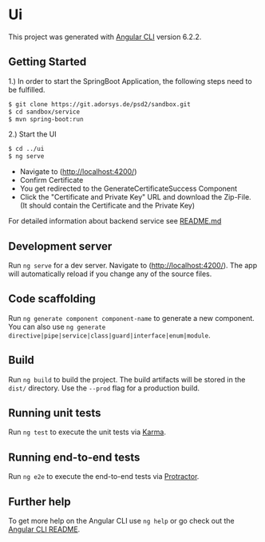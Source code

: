 # Ui

This project was generated with [Angular CLI](https://github.com/angular/angular-cli) version 6.2.2.

## Getting Started
1.) In order to start the SpringBoot Application, the following steps need to be fulfilled.
    
```sh 
$ git clone https://git.adorsys.de/psd2/sandbox.git
$ cd sandbox/service
$ mvn spring-boot:run
```

2.) Start the UI
```sh 
$ cd ../ui
$ ng serve
```

- Navigate to (<http://localhost:4200/>)
- Confirm Certificate
- You get redirected to the GenerateCertificateSuccess Component
- Click the "Certificate and Private Key" URL and download the Zip-File. (It should contain the Certificate and the Private Key)

For detailed information about backend service see [README.md](https://git.adorsys.de/psd2/sandbox/blob/master/service/README.md)

## Development server

Run `ng serve` for a dev server. Navigate to (<http://localhost:4200/>). The app will automatically reload if you change any of the source files.

## Code scaffolding

Run `ng generate component component-name` to generate a new component. You can also use `ng generate directive|pipe|service|class|guard|interface|enum|module`.

## Build

Run `ng build` to build the project. The build artifacts will be stored in the `dist/` directory. Use the `--prod` flag for a production build.

## Running unit tests

Run `ng test` to execute the unit tests via [Karma](https://karma-runner.github.io).

## Running end-to-end tests

Run `ng e2e` to execute the end-to-end tests via [Protractor](http://www.protractortest.org/).

## Further help

To get more help on the Angular CLI use `ng help` or go check out the [Angular CLI README](https://github.com/angular/angular-cli/blob/master/README.md).
